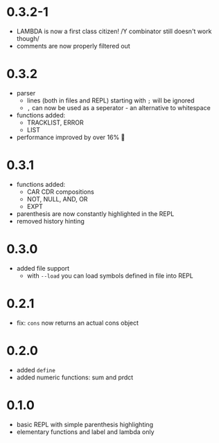 # 0.3.2-1
+ LAMBDA is now a first class citizen! /Y combinator still doesn't work though/
+ comments are now properly filtered out

# 0.3.2
+ parser
  - lines (both in files and REPL) starting with `;` will be ignored
  - `,` can now be used as a seperator - an alternative to whitespace
+ functions added:
  - TRACKLIST, ERROR
  - LIST
+ performance improved by over 16% 🥳

# 0.3.1
+ functions added:
  - CAR CDR compositions
  - NOT, NULL, AND, OR 
  - EXPT
+ parenthesis are now constantly highlighted in the REPL
+ removed history hinting

# 0.3.0
+ added file support
  + with `--load` you can load symbols defined in file into REPL

# 0.2.1
+ fix: `cons` now returns an actual cons object

# 0.2.0
+ added `define`
+ added numeric functions: sum and prdct

# 0.1.0
+ basic REPL with simple parenthesis highlighting
+ elementary functions and label and lambda only
